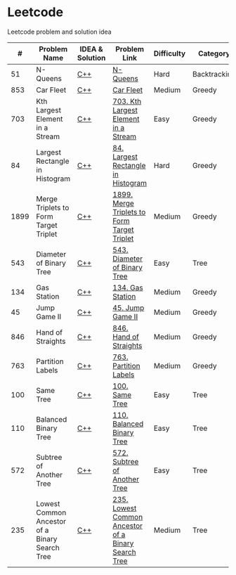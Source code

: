# Leetcode
Leetcode problem and solution idea

| # | Problem Name | IDEA & Solution | Problem Link	| Difficulty | Category
| ------------- | ------------- |  ------------- | ------------- | ------------- | ------------- |
| 51 |	N-Queens | [C++](https://github.com/md-anjarul-islam/Leetcode/blob/main/Backtracking/N-Queen.md) | [N-Queens](https://leetcode.com/problems/n-queens/) | Hard | Backtracking |
| 853 |	Car Fleet | [C++](https://github.com/md-anjarul-islam/Leetcode/blob/main/Greedy/Car-fleet.md) | [Car Fleet](https://leetcode.com/problems/car-fleet/) | Medium | Greedy |
| 703 |	Kth Largest Element in a Stream | [C++](https://github.com/anjarulrobin/Leetcode/blob/main/Heap/Kth-largest-element-in-a-stream) | [703. Kth Largest Element in a Stream](https://leetcode.com/problems/kth-largest-element-in-a-stream/) | Easy | Greedy |
| 84 |	Largest Rectangle in Histogram | [C++](https://github.com/anjarulrobin/Leetcode/blob/main/Stack/largest-rectangle-in-histogram.md) | [84. Largest Rectangle in Histogram](https://leetcode.com/problems/largest-rectangle-in-histogram/description/) | Hard | Greedy |
| 1899 |	Merge Triplets to Form Target Triplet | [C++](https://github.com/anjarulrobin/Leetcode/blob/main/greedy/merge-triplets-to-form-target-triplet.md) | [1899. Merge Triplets to Form Target Triplet](https://leetcode.com/problems/largest-rectangle-in-histogram/description/) | Medium | Greedy |
| 543 |	Diameter of Binary Tree | [C++](https://github.com/md-anjarul-islam/Leetcode/blob/main/Trees/diameter-of-binary-tree.md) | [543. Diameter of Binary Tree](https://leetcode.com/problems/diameter-of-binary-tree/) | Easy | Tree |
| 134 |	Gas Station | [C++](https://github.com/md-anjarul-islam/Leetcode/blob/main/Greedy/gas-station.md) | [134. Gas Station](https://leetcode.com/problems/gas-station/) | Medium | Greedy |
| 45 |	Jump Game II | [C++](https://github.com/md-anjarul-islam/Leetcode/blob/main/Greedy/jump-game-ii.md) | [45. Jump Game II](https://leetcode.com/problems/jump-game-ii/) | Medium | Greedy |
| 846 |	Hand of Straights | [C++](https://github.com/md-anjarul-islam/Leetcode/blob/main/Greedy/hand-of-straights.md) | [846. Hand of Straights](https://leetcode.com/problems/hand-of-straights) | Medium | Greedy |
| 763 |	Partition Labels | [C++](https://github.com/md-anjarul-islam/Leetcode/blob/main/Greedy/partition-labels.md) | [763. Partition Labels](https://leetcode.com/problems/partition-labels/) | Medium | Greedy |
| 100 |	Same Tree | [C++](https://github.com/md-anjarul-islam/Leetcode/blob/main/Tree/same-tree.md) | [100. Same Tree](https://leetcode.com/problems/same-tree/description/) | Easy | Tree |
| 110 |	Balanced Binary Tree | [C++](https://github.com/md-anjarul-islam/Leetcode/blob/main/Tree/balanced-binary-tree.md) | [110. Balanced Binary Tree](https://leetcode.com/problems/balanced-binary-tree/description/) | Easy | Tree |
| 572 |	Subtree of Another Tree | [C++](https://github.com/md-anjarul-islam/Leetcode/blob/main/Tree/subtree-of-another-tree.md) | [572. Subtree of Another Tree](https://leetcode.com/problems/subtree-of-another-tree/description/) | Easy | Tree |
| 235 |	Lowest Common Ancestor of a Binary Search Tree | [C++](https://github.com/md-anjarul-islam/Leetcode/blob/main/Tree/lca-of-a-bst.md) | [235. Lowest Common Ancestor of a Binary Search Tree](https://leetcode.com/problems/lowest-common-ancestor-of-a-binary-search-tree/description/) | Medium | Tree |

